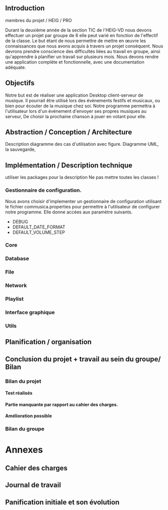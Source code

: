 ## Introduction
membres du projet / HEIG / PRO

Durant la deuxième année de la section TIC de l'HEIG-VD nous devons effectuer un projet par groupe de  6 elle peut varié en fonction de l'effectif de la classe. Le but étant de nous permettre de mettre en œuvre les connaissances que nous avons acquis à travers un projet conséquent. Nous devrons prendre conscience des difficultés liées au travail en groupe, ainsi qu'apprendre à planifier un travail sur plusieurs mois. Nous devons rendre une application complète et fonctionnelle, avec une documentation adéquate.  
## Objectifs
Notre but est de réaliser une application Desktop client-serveur de musique. Il pourrait être utilisé lors des événements festifs et musicaux, ou bien pour écouter de la musique chez soi. Notre programme permettra à l'utilisateur lors d'un événement d'envoyer ses propres musiques au serveur, De choisir la prochaine chanson à jouer en votant pour elle.## Abstraction / Conception / Architecture
Description  diagramme des cas d'utilisation avec figure. Diagramme UML, la sauvegarde, 
## Implémentation / Description technique

utiliser les packages pour la description 
Ne pas mettre toutes les classes ! 
### Gestionnaire de configuration.

Nous avons choisir d'implementer un gestionnaire de configuration utilisant le fichier commusica.properties pour permettre à l'utilisateur de configurer notre programme. Elle donne accées aux paramètre suivants.               

 +  DEBUG
 + DEFAULT_DATE_FORMAT
 +  DEFAULT_VOLUME_STEP
 
 
 
###  Core
###   Database
###  File
###   Network
###  Playlist
###  Interface graphique
###   Utils

## Planification / organisation


## Conclusion du projet + travail au sein du groupe/ Bilan

### Bilan du projet

#### Test réalisés
#### Partie manquante par rapport au cahier des charges.
#### Amélioration possible
### Bilan du groupe
# Annexes
## Cahier des charges 
## Journal de travail
## Panification initiale et son évolution
